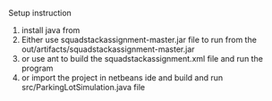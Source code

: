 Setup instruction
1. install java from 
2. Either use squadstackassignment-master.jar file to run from the out/artifacts/squadstackassignment-master.jar
3. or use ant to build the squadstackassignment.xml file and run the program
4. or import the project in netbeans ide and build and run src/ParkingLotSimulation.java file

  
 